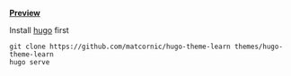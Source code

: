 [**Preview**](https://rustdesk.com/docs/)

Install [hugo](https://gohugo.io/getting-started/installing/) first
```
git clone https://github.com/matcornic/hugo-theme-learn themes/hugo-theme-learn
hugo serve
```
